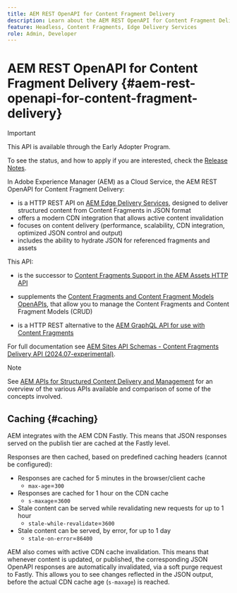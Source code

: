 ```yaml
---
title: AEM REST OpenAPI for Content Fragment Delivery
description: Learn about the AEM REST OpenAPI for Content Fragment Delivery
feature: Headless, Content Fragments, Edge Delivery Services
role: Admin, Developer
---
```


# AEM REST OpenAPI for Content Fragment Delivery {#aem-rest-openapi-for-content-fragment-delivery}

>[!IMPORTANT]
>
>This API is available through the Early Adopter Program.
>
>To see the status, and how to apply if you are interested, check the [Release Notes](/help/release-notes/release-notes-cloud/release-notes-current.md).

In Adobe Experience Manager (AEM) as a Cloud Service, the AEM REST OpenAPI for Content Fragment Delivery:

* is a HTTP REST API on [AEM Edge Delivery Services](/help/edge/overview.md), designed to deliver structured content from Content Fragments in JSON format
* offers a modern CDN integration that allows active content invalidation 
* focuses on content delivery (performance, scalability, CDN integration, optimized JSON control and output) 
* includes the ability to hydrate JSON for referenced fragments and assets

This API:

* is the successor to [Content Fragments Support in the AEM Assets HTTP API](/help/assets/content-fragments/assets-api-content-fragments.md)

* supplements the [Content Fragments and Content Fragment Models OpenAPIs](/help/headless/content-fragment-openapis.md), that allow you to manage the Content Fragments and Content Fragment Models (CRUD)

* is a HTTP REST alternative to the [AEM GraphQL API for use with Content Fragments](/help/headless/graphql-api/content-fragments.md) 

For full documentation see [AEM Sites API Schemas - Content Fragments Delivery API (2024.07-experimental)](https://developer.adobe.com/experience-cloud/experience-manager-apis/api/experimental/sites/delivery/). 

>[!NOTE]
>
>See [AEM APIs for Structured Content Delivery and Management](/help/headless/apis-headless-and-content-fragments.md) for an overview of the various APIs available and comparison of some of the concepts involved.

## Caching {#caching}

AEM integrates with the AEM CDN Fastly. This means that JSON responses served on the publish tier are cached at the Fastly level.

Responses are then cached, based on predefined caching headers (cannot be configured):

* Responses are cached for 5 minutes in the browser/client cache
  * `max-age`=`300`
* Responses are cached for 1 hour on the CDN cache
  * `s-maxage`=`3600`
* Stale content can be served while revalidating new requests for up to 1 hour 
  * `stale-while-revalidate`=`3600`
* Stale content can be served, by error, for up to 1 day 
  * `stale-on-error`=`86400`

AEM also comes with active CDN cache invalidation. This means that whenever content is updated, or published, the corresponding JSON OpenAPI responses are automatically invalidated, via a soft purge request to Fastly. This allows you to see changes reflected in the JSON output, before the actual CDN cache age (`s-maxage`) is reached. 